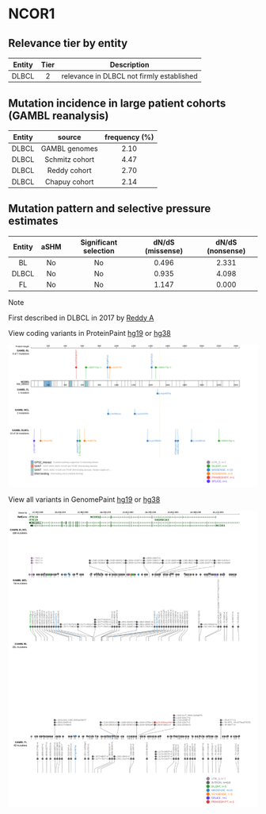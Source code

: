 # NCOR1

## Relevance tier by entity

|Entity|Tier|Description                              |
|:------:|:----:|-----------------------------------------|
|DLBCL |2   |relevance in DLBCL not firmly established|

## Mutation incidence in large patient cohorts (GAMBL reanalysis)

|Entity|source        |frequency (%)|
|:------:|:--------------:|:-------------:|
|DLBCL |GAMBL genomes |2.10         |
|DLBCL |Schmitz cohort|4.47         |
|DLBCL |Reddy cohort  |2.70         |
|DLBCL |Chapuy cohort |2.14         |

## Mutation pattern and selective pressure estimates

|Entity|aSHM|Significant selection|dN/dS (missense)|dN/dS (nonsense)|
|:------:|:----:|:---------------------:|:----------------:|:----------------:|
|BL    |No  |No                   |0.496           |2.331           |
|DLBCL |No  |No                   |0.935           |4.098           |
|FL    |No  |No                   |1.147           |0.000           |


> [!NOTE]
> First described in DLBCL in 2017 by [Reddy A](https://pubmed.ncbi.nlm.nih.gov/28985567)


View coding variants in ProteinPaint [hg19](https://morinlab.github.io/LLMPP/GAMBL/NCOR1_protein.html)  or [hg38](https://morinlab.github.io/LLMPP/GAMBL/NCOR1_protein_hg38.html)

![image](images/proteinpaint/NCOR1_NM_006311.svg)

View all variants in GenomePaint [hg19](https://morinlab.github.io/LLMPP/GAMBL/NCOR1.html)  or [hg38](https://morinlab.github.io/LLMPP/GAMBL/NCOR1_hg38.html)

![image](images/proteinpaint/NCOR1.svg)

